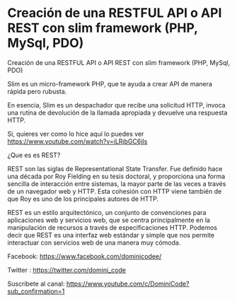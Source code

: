 # Creación de una RESTFUL API o API REST con slim framework (PHP, MySql, PDO)

Creación de una RESTFUL API o API REST con slim framework (PHP, MySql, PDO)

Slim es un micro-framework PHP, que te ayuda a crear API de manera rápida pero rubusta.

En esencia, Slim es un despachador que recibe una solicitud HTTP, invoca una rutina de devolución de la llamada apropiada y devuelve una respuesta HTTP.

Si, quieres ver como lo hice aquí lo puedes ver 
https://www.youtube.com/watch?v=iLRjbGC6jIs

¿Que es es REST?

REST son las siglas de Representational State Transfer. Fue definido hace una década por Roy Fielding en su tesis doctoral, y proporciona una forma sencilla de interacción entre sistemas, la mayor parte de las veces a través de un navegador web y HTTP. Esta cohesión con HTTP viene también de que Roy es uno de los principales autores de HTTP.

REST es un estilo arquitectónico, un conjunto de convenciones para aplicaciones web y servicios web, que se centra principalmente en la manipulación de recursos a través de especificaciones HTTP. Podemos decir que REST es una interfaz web estándar y simple que nos permite interactuar con servicios web de una manera muy cómoda.



Facebook: https://www.facebook.com/dominicodee/

Twitter : https://twitter.com/domini_code

Suscribete al canal: https://www.youtube.com/c/DominiCode?sub_confirmation=1 

